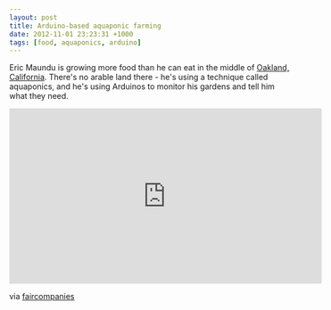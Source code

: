 ```yaml
---
layout: post
title: Arduino-based aquaponic farming
date: 2012-11-01 23:23:31 +1000
tags: [food, aquaponics, arduino]
---
```

 Eric Maundu is growing more food than he can eat in the middle of [Oakland, California][1]. There's no arable land there - he's using a technique called aquaponics, and he's using Arduinos to monitor his gardens and tell him what they need.
 
 <iframe width="560" height="315" src="http://www.youtube.com/embed/3IryIOyPfTE" frameborder="0" allowfullscreen></iframe>
 
 via [faircompanies][2]
 
 [1]: https://maps.google.com/maps/place?q=oakland&hl=en&ftid=0x80857d8b28aaed03:0x71b415d535759367
 [2]: http://faircompanies.com/videos/view/internet-food-arduino-based-urban-aquaponics-in-oakland/